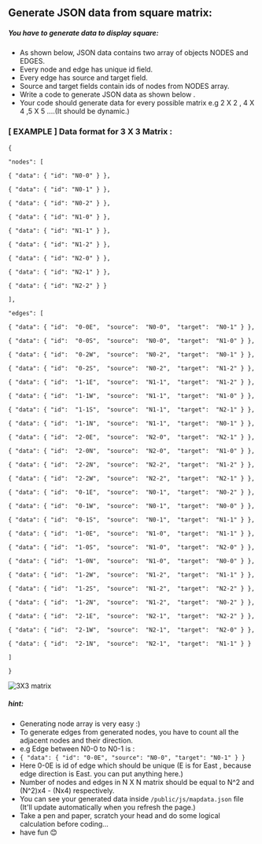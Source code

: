 ## Generate JSON data from square matrix:

##### You have to generate data to display square:

- As shown below, JSON data contains two array of objects NODES and EDGES.
- Every node and edge has unique id field.
- Every edge has source and target field.
- Source and target fields contain ids of nodes from NODES array.
- Write a code to generate JSON data as shown below .
- Your code should generate data for every possible matrix e.g 2 X 2 , 4 X 4 ,5 X 5 ....(It should be dynamic.)

### [ EXAMPLE ] Data format for 3 X 3 Matrix :

```
{

"nodes": [

{ "data": { "id": "N0-0" } },

{ "data": { "id": "N0-1" } },

{ "data": { "id": "N0-2" } },

{ "data": { "id": "N1-0" } },

{ "data": { "id": "N1-1" } },

{ "data": { "id": "N1-2" } },

{ "data": { "id": "N2-0" } },

{ "data": { "id": "N2-1" } },

{ "data": { "id": "N2-2" } }

],

"edges": [

{ "data": { "id":  "0-0E",  "source":  "N0-0",  "target":  "N0-1" } },

{ "data": { "id":  "0-0S",  "source":  "N0-0",  "target":  "N1-0" } },

{ "data": { "id":  "0-2W",  "source":  "N0-2",  "target":  "N0-1" } },

{ "data": { "id":  "0-2S",  "source":  "N0-2",  "target":  "N1-2" } },

{ "data": { "id":  "1-1E",  "source":  "N1-1",  "target":  "N1-2" } },

{ "data": { "id":  "1-1W",  "source":  "N1-1",  "target":  "N1-0" } },

{ "data": { "id":  "1-1S",  "source":  "N1-1",  "target":  "N2-1" } },

{ "data": { "id":  "1-1N",  "source":  "N1-1",  "target":  "N0-1" } },

{ "data": { "id":  "2-0E",  "source":  "N2-0",  "target":  "N2-1" } },

{ "data": { "id":  "2-0N",  "source":  "N2-0",  "target":  "N1-0" } },

{ "data": { "id":  "2-2N",  "source":  "N2-2",  "target":  "N1-2" } },

{ "data": { "id":  "2-2W",  "source":  "N2-2",  "target":  "N2-1" } },

{ "data": { "id":  "0-1E",  "source":  "N0-1",  "target":  "N0-2" } },

{ "data": { "id":  "0-1W",  "source":  "N0-1",  "target":  "N0-0" } },

{ "data": { "id":  "0-1S",  "source":  "N0-1",  "target":  "N1-1" } },

{ "data": { "id":  "1-0E",  "source":  "N1-0",  "target":  "N1-1" } },

{ "data": { "id":  "1-0S",  "source":  "N1-0",  "target":  "N2-0" } },

{ "data": { "id":  "1-0N",  "source":  "N1-0",  "target":  "N0-0" } },

{ "data": { "id":  "1-2W",  "source":  "N1-2",  "target":  "N1-1" } },

{ "data": { "id":  "1-2S",  "source":  "N1-2",  "target":  "N2-2" } },

{ "data": { "id":  "1-2N",  "source":  "N1-2",  "target":  "N0-2" } },

{ "data": { "id":  "2-1E",  "source":  "N2-1",  "target":  "N2-2" } },

{ "data": { "id":  "2-1W",  "source":  "N2-1",  "target":  "N2-0" } },

{ "data": { "id":  "2-1N",  "source":  "N2-1",  "target":  "N1-1" } }

]

}
```

![3X3 matrix](https://github.com/KishorRathva/Exam2020/blob/master/public/threeXthree.png)

##### hint:

- Generating node array is very easy :)
- To generate edges from generated nodes, you have to count all the adjacent nodes and their direction.
- e.g Edge between N0-0 to N0-1 is :
- `{ "data": { "id": "0-0E", "source": "N0-0", "target": "N0-1" } }`
- Here 0-0E is id of edge which should be unique (E is for East , because edge direction is East. you can put anything here.)
- Number of nodes and edges in N X N matrix should be equal to N^2 and (N^2)x4 - (Nx4) respectively.
- You can see your generated data inside `/public/js/mapdata.json` file (It'll update automatically when you refresh the page.)
- Take a pen and paper, scratch your head and do some logical calculation before coding...
- have fun 😊
